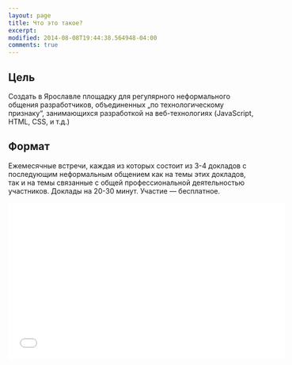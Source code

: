 ```yaml
---
layout: page
title: Что это такое?
excerpt: 
modified: 2014-08-08T19:44:38.564948-04:00
comments: true
---
```


Цель
----
Создать в Ярославле площадку для регулярного неформального общения разработчиков,
объединенных &#8222;по технологическому признаку&#8220;, занимающихся разработкой на веб-технологиях
(JavaScript, HTML, CSS, и т.д.)

Формат
------
Ежемесячные встречи, каждая из которых состоит из 3-4 докладов
с последующим неформальным общением как на темы этих докладов,
так и на темы связанные с общей профессиональной деятельностью участников.
Доклады на 20-30 минут. Участие &mdash; бесплатное.

<iframe width="560" height="315" src="//www.youtube.com/embed/qdtv0nMjy2w" frameborder="0" allowfullscreen></iframe>